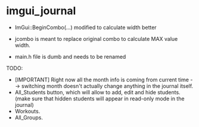 # imgui_journal

- ImGui::BeginCombo(...) modified to calculate width better

- jcombo is meant to replace original combo to calculate MAX value width.

- main.h file is dumb and needs to be renamed

TODO:
- [IMPORTANT] Right now all the month info is coming from current time --> switching month doesn't actually change anything in the journal itself.
- All_Students button, which will allow to add, edit and hide students. (make sure that hidden students will appear in read-only mode in the journal)
- Workouts.
- All_Groups.